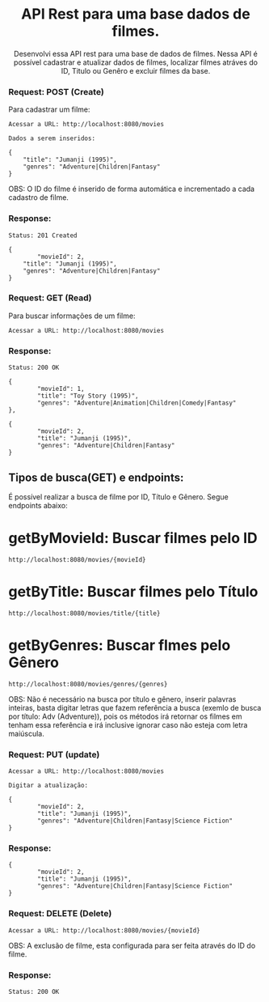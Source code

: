 <h1 align="center">API Rest para uma base dados de filmes.</h1>

<p align="center">Desenvolvi essa API rest para uma base de dados de filmes. Nessa API é possível cadastrar e atualizar dados de filmes, localizar filmes atráves do ID, Titulo ou Genêro e excluir filmes da base.</p>

### Request: POST (Create)

Para cadastrar um filme:

   	Acessar a URL: http://localhost:8080/movies
    
   	Dados a serem inseridos:
    
   	{
		"title": "Jumanji (1995)",
		"genres": "Adventure|Children|Fantasy"
   	}
    
OBS: O ID do filme é inserido de forma automática e incrementado a cada cadastro de filme.
    
### Response:
    
   	Status: 201 Created
    
  	{
      		"movieId": 2,
		"title": "Jumanji (1995)",
		"genres": "Adventure|Children|Fantasy"
	}
    
### Request: GET (Read)

Para buscar informações de um filme:

   	Acessar a URL: http://localhost:8080/movies

### Response:
    
   	Status: 200 OK
    
   	{
      		"movieId": 1,
      		"title": "Toy Story (1995)",
      		"genres": "Adventure|Animation|Children|Comedy|Fantasy"
   	},
    
   	{
      		"movieId": 2,
      		"title": "Jumanji (1995)",
      		"genres": "Adventure|Children|Fantasy"
   	}

## Tipos de busca(GET) e endpoints:
    
   É possível realizar a busca de filme por ID, Título e Gênero. Segue endpoints abaixo:
    
# getByMovieId: Buscar filmes pelo ID
   	http://localhost:8080/movies/{movieId}
    
# getByTitle: Buscar filmes pelo Título
  	http://localhost:8080/movies/title/{title}
 
# getByGenres: Buscar flmes pelo Gênero
   	http://localhost:8080/movies/genres/{genres}

OBS: Não é necessário na busca por título e gênero, inserir palavras inteiras, basta digitar letras que fazem referência a busca (exemlo de busca por título: Adv (Adventure)), pois os métodos irá retornar os filmes em tenham essa referência e irá inclusive ignorar caso não esteja com letra maiúscula.

### Request: PUT (update)

   	Acessar a URL: http://localhost:8080/movies
   
   	Digitar a atualização:
   
  	{
     		"movieId": 2,
     		"title": "Jumanji (1995)",
     		"genres": "Adventure|Children|Fantasy|Science Fiction"
  	}
   
### Response:
   
  	{
     		"movieId": 2,
     		"title": "Jumanji (1995)",
     		"genres": "Adventure|Children|Fantasy|Science Fiction"
  	}

### Request: DELETE (Delete)
   
  	Acessar a URL: http://localhost:8080/movies/{movieId}
   
OBS: A exclusão de filme, esta configurada para ser feita através do ID do filme.

### Response:

  	Status: 200 OK
   
   
   
    
